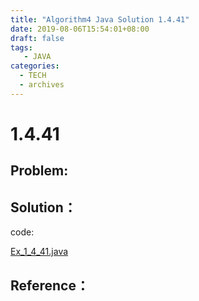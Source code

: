 ```yaml
---
title: "Algorithm4 Java Solution 1.4.41"
date: 2019-08-06T15:54:01+08:00
draft: false
tags:
   - JAVA
categories:
  - TECH
  - archives
---
```



# 1.4.41

## Problem:


## Solution：

code:

[Ex_1_4_41.java](./Ex_1_4_41.java)


## Reference：


